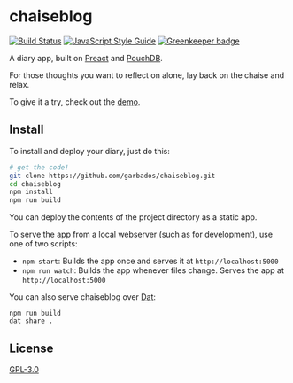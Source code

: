 # chaiseblog

[![Build Status](https://travis-ci.org/garbados/chaiseblog.svg?branch=master)](https://travis-ci.org/garbados/chaiseblog)
[![JavaScript Style Guide](https://img.shields.io/badge/code_style-standard-brightgreen.svg)](https://standardjs.com)
[![Greenkeeper badge](https://badges.greenkeeper.io/garbados/chaiseblog.svg)](https://greenkeeper.io/)

A diary app, built on [Preact](https://preactjs.com/) and [PouchDB](http://pouchdb.com/).

For those thoughts you want to reflect on alone, lay back on the chaise and relax.

To give it a try, check out the [demo](https://garbados.github.io/chaiseblog).

## Install

To install and deploy your diary, just do this:

```bash
# get the code!
git clone https://github.com/garbados/chaiseblog.git
cd chaiseblog
npm install
npm run build
```

You can deploy the contents of the project directory as a static app.

To serve the app from a local webserver (such as for development), use one of two scripts:

- `npm start`: Builds the app once and serves it at `http://localhost:5000`
- `npm run watch`: Builds the app whenever files change. Serves the app at `http://localhost:5000`

You can also serve chaiseblog over [Dat](https://datproject.org/):

```
npm run build
dat share .
```

## License

[GPL-3.0](https://opensource.org/licenses/gpl-3.0.html)
